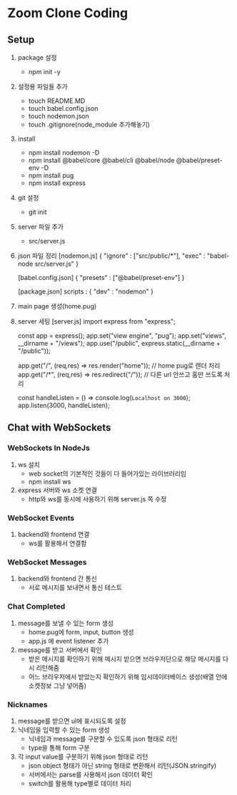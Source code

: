 # Zoom Clone Coding

## Setup
1) package 설정
	- npm init -y
2) 설정용 파일들 추가
	- touch README.MD
	- touch babel.config.json
	- touch nodemon.json
	- touch .gitignore(node_module 추가해놓기)
3) install
	- npm install nodemon -D
	- npm install @babel/core @babel/cli @babel/node @babel/preset-env -D	
	- npm install pug
	- npm install express
4) git 설정
	- git init
5) server 파일 추가
	- src/server.js
6) json 파일 정리
	[nodemon.js]
	{
		"ignore" : ["src/public/*"],
		"exec" : "babel-node src/server.js"
	}
	
	[babel.config.json]
	{
		"presets" : ["@babel/preset-env"]
	}
	
	[package.json]
	scripts : {
		"dev" : "nodemon"
	}
7) main page 생성(home.pug)
8) server 세팅
	[server.js]
	import express from "express";

	const app = express();
	app.set("view engine", "pug");
	app.set("views", __dirname + "/views");
	app.use("/public", express.static(__dirname + "/public"));

	app.get("/", (req,res) => res.render("home"));	// home pug로 렌더 처리
	app.get("/*", (req,res) => res.redirect("/"));	// 다른 url 안쓰고 홈만 쓰도록 처리

	const handleListen = () => console.log(`Localhost on 3000`);
	app.listen(3000, handleListen);
	
## Chat with WebSockets
### WebSockets In NodeJs
1) ws 설치
	- web socket의 기본적인 것들이 다 들어가있는 라이브러리임
	- npm install ws
2) express 서버와 ws 소켓 연결
	- http와 ws를 동시에 사용하기 위해 server.js 쪽 수정 
### WebSocket Events
1) backend와 frontend 연결
	- ws를 활용해서 연결함
### WebSocket Messages
1) backend와 frontend 간 통신
	- 서로 메시지를 보내면서 통신 테스트
### Chat Completed
1) message를 보낼 수 있는 form 생성
	- home.pug에 form, input, button 생성
	- app.js 에 event listener 추가
2) message를 받고 서버에서 확인
	- 받은 메시지를 확인하기 위해 메시지 받으면 브라우저단으로 해당 메시지를 다시 리턴해줌
	- 어느 브라우저에서 받았는지 확인하기 위해 임시데이터베이스 생성(배열 안에 소켓정보 그냥 넣어줌)
### Nicknames
1) message를 받으면 ul에 표시되도록 설정
2) 닉네임을 입력할 수 있는 form 생성
	- 닉네임과 message를 구분할 수 있도록 json 형태로 리턴
	- type을 통해 form 구분
3) 각 input value를 구분하기 위해 json 형태로 리턴
	- json object 형태가 아닌 string 형태로 변환해서 리턴(JSON.stringify)
	- 서버에서는 parse를 사용해서 json 데이터 확인
	- switch를 활용해 type별로 데이터 처리
	